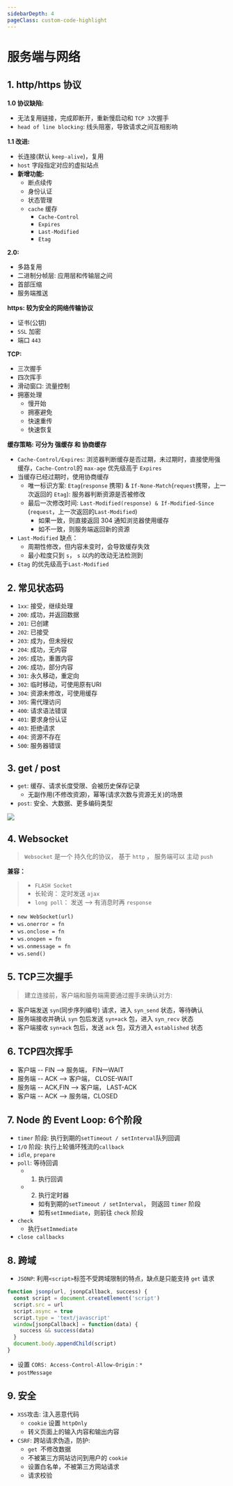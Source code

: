 ```yaml
---
sidebarDepth: 4
pageClass: custom-code-highlight
---
```



# 服务端与网络

## 1. http/https 协议

**1.0 协议缺陷:**

- 无法复用链接，完成即断开，重新慢启动和 `TCP 3`次握手
- `head of line blocking`: 线头阻塞，导致请求之间互相影响

**1.1 改进:**

- 长连接(默认 `keep-alive`)，复用
- `host` 字段指定对应的虚拟站点
- **新增功能:**
  - 断点续传
  - 身份认证
  - 状态管理
  - `cache` 缓存
    - `Cache-Control`
    - `Expires`
    - `Last-Modified`
    - `Etag`

**2.0:**

- 多路复用
- 二进制分帧层: 应用层和传输层之间
- 首部压缩
- 服务端推送

**https: 较为安全的网络传输协议**

- 证书(公钥)
- `SSL` 加密
- 端口 `443`

**TCP:**

- 三次握手
- 四次挥手
- 滑动窗口: 流量控制
- 拥塞处理
  - 慢开始
  - 拥塞避免
  - 快速重传
  - 快速恢复

**缓存策略: 可分为 强缓存 和 协商缓存**

- `Cache-Control/Expires`: 浏览器判断缓存是否过期，未过期时，直接使用强缓存，`Cache-Control`的 `max-age` 优先级高于 `Expires`
- 当缓存已经过期时，使用协商缓存
  - 唯一标识方案: `Etag`(`response` 携带) & `If-None-Match`(`request`携带，上一次返回的 `Etag`): 服务器判断资源是否被修改
  - 最后一次修改时间: `Last-Modified(response) & If-Modified-Since `(`request`，上一次返回的`Last-Modified`)
    - 如果一致，则直接返回 304 通知浏览器使用缓存
    - 如不一致，则服务端返回新的资源
- `Last-Modified` 缺点：
  - 周期性修改，但内容未变时，会导致缓存失效
  - 最小粒度只到 `s`， `s` 以内的改动无法检测到
- `Etag` 的优先级高于`Last-Modified`

## 2. 常见状态码

- `1xx`: 接受，继续处理
- `200`: 成功，并返回数据
- `201`: 已创建
- `202`: 已接受
- `203`: 成为，但未授权
- `204`: 成功，无内容
- `205`: 成功，重置内容
- `206`: 成功，部分内容
- `301`: 永久移动，重定向
- `302`: 临时移动，可使用原有URI
- `304`: 资源未修改，可使用缓存
- `305`: 需代理访问
- `400`: 请求语法错误
- `401`: 要求身份认证
- `403`: 拒绝请求
- `404`: 资源不存在
- `500`: 服务器错误

## 3. get / post

- `get`: 缓存、请求长度受限、会被历史保存记录
  - 无副作用(不修改资源)，幂等(请求次数与资源无关)的场景
- `post`: 安全、大数据、更多编码类型

![](https://user-gold-cdn.xitu.io/2019/2/14/168e9d9050b9d08a)

## 4. Websocket

> `Websocket` 是一个 持久化的协议， 基于 `http` ， 服务端可以 主动 `push`

**兼容：**

> - `FLASH Socket`
> - 长轮询： 定时发送 `ajax`
> - `long poll`： 发送 --> 有消息时再 `response`

- `new WebSocket(url)`
- `ws.onerror = fn`
- `ws.onclose = fn`
- `ws.onopen = fn`
- `ws.onmessage = fn`
- `ws.send()`

## 5. TCP三次握手

> 建立连接前，客户端和服务端需要通过握手来确认对方:

- 客户端发送 `syn`(同步序列编号) 请求，进入 `syn_send` 状态，等待确认
- 服务端接收并确认 `syn` 包后发送 `syn+ack` 包，进入 `syn_recv` 状态
- 客户端接收 `syn+ack` 包后，发送 `ack` 包，双方进入 `established` 状态

## 6. TCP四次挥手

- 客户端 -- FIN --> 服务端， FIN—WAIT
- 服务端 -- ACK --> 客户端， CLOSE-WAIT
- 服务端 -- ACK,FIN --> 客户端， LAST-ACK
- 客户端 -- ACK --> 服务端，CLOSED

## 7. Node 的 Event Loop: 6个阶段

- `timer` 阶段: 执行到期的`setTimeout / setInterval`队列回调
- `I/O` 阶段: 执行上轮循环残流的`callback`
- `idle`, `prepare`
- `poll`: 等待回调
  - 1. 执行回调
  - 2. 执行定时器
    - 如有到期的`setTimeout / setInterval`， 则返回 `timer` 阶段
    - 如有`setImmediate`，则前往 `check` 阶段
- `check`
  - 执行`setImmediate`
- `close callbacks`

## 8. 跨域

- `JSONP`: 利用`<script>`标签不受跨域限制的特点，缺点是只能支持 `get` 请求

```js
function jsonp(url, jsonpCallback, success) {
  const script = document.createElement('script')
  script.src = url
  script.async = true
  script.type = 'text/javascript'
  window[jsonpCallback] = function(data) {
    success && success(data)
  }
  document.body.appendChild(script)
}
```

- 设置 `CORS: Access-Control-Allow-Origin：*`
- `postMessage`

## 9. 安全

- `XSS`攻击: 注入恶意代码
  - `cookie` 设置 `httpOnly`
  - 转义页面上的输入内容和输出内容
- `CSRF`: 跨站请求伪造，防护:
  - `get `不修改数据
  - 不被第三方网站访问到用户的 `cookie`
  - 设置白名单，不被第三方网站请求
  - 请求校验


<right-blok></right-blok>